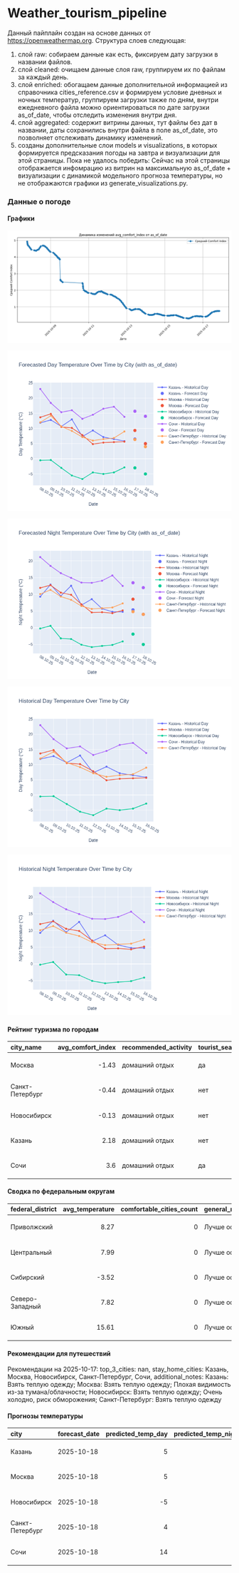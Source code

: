 # Weather_tourism_pipeline
Данный пайплайн создан на основе данных от https://openweathermap.org.
Структура слоев следующая:
  1) слой raw: 
  собираем данные как есть, фиксируем дату загрузки в названии файлов.
  2) слой cleaned:
  очищаем данные слоя raw, группируем их по файлам за каждый день.
  3) слой enriched:
  обогащаем данные дополнительной информацией из справочника cities_reference.csv и формируем условие дневных и ночных температур,
  группируем загрузки также по дням, внутри ежедневного файла можно ориентироваться по дате загрузки as_of_date, чтобы отследить изменения внутри дня.
  4) слой aggregated:
   содержит витрины данных, тут файлы без дат в названии, даты сохранились внутри файла в поле as_of_date, это позволняет отслеживать динамику изменений.
  6) созданы дополнительные слои models и visualizations, в которых формируется предсказания погоды на завтра и визуализации для этой страницы.
  Пока не удалось победить: Сейчас на этой страницы отображается инфомрацию из витрин на максимальную as_of_date + визуализации с динамикой модельного прогноза температуры, 
  но не отображаются графики из generate_visualizations.py.
<!-- WEATHER DATA START -->
### Данные о погоде

#### Графики
![Comfort Index Trend](data/visualizations/comfort_index_trend.png)

![Forecasted Day Temperature](data/visualizations/forecasted_day_temperature.png)

![Forecasted Night Temperature](data/visualizations/forecasted_night_temperature.png)

![Historical Day Temperature](data/visualizations/historical_day_temperature.png)

![Historical Night Temperature](data/visualizations/historical_night_temperature.png)

#### Рейтинг туризма по городам
| city_name       |   avg_comfort_index | recommended_activity   | tourist_season_match   | tourism_season   | tour_recommendation       | as_of_date          |
|:----------------|--------------------:|:-----------------------|:-----------------------|:-----------------|:--------------------------|:--------------------|
| Москва          |               -1.43 | домашний отдых         | да                     | Круглогодично    | домашний отдых в сезон    | 2025-10-17 20:35:00 |
| Санкт-Петербург |               -0.44 | домашний отдых         | нет                    | Май-Сентябрь     | домашний отдых вне сезона | 2025-10-17 20:35:00 |
| Новосибирск     |               -0.13 | домашний отдых         | нет                    | Июнь-Август      | домашний отдых вне сезона | 2025-10-17 20:35:00 |
| Казань          |                2.18 | домашний отдых         | нет                    | Май-Сентябрь     | домашний отдых вне сезона | 2025-10-17 20:35:00 |
| Сочи            |                3.6  | домашний отдых         | да                     | Май-Октябрь      | домашний отдых в сезон    | 2025-10-17 20:35:00 |

#### Сводка по федеральным округам
| federal_district   |   avg_temperature |   comfortable_cities_count | general_recommendation   | as_of_date          |
|:-------------------|------------------:|---------------------------:|:-------------------------|:--------------------|
| Приволжский        |              8.27 |                          0 | Лучше остаться дома      | 2025-10-17 20:35:00 |
| Центральный        |              7.99 |                          0 | Лучше остаться дома      | 2025-10-17 20:35:00 |
| Сибирский          |             -3.52 |                          0 | Лучше остаться дома      | 2025-10-17 20:35:00 |
| Северо-Западный    |              7.82 |                          0 | Лучше остаться дома      | 2025-10-17 20:35:00 |
| Южный              |             15.61 |                          0 | Лучше остаться дома      | 2025-10-17 20:35:00 |

#### Рекомендации для путешествий
Рекомендации на 2025-10-17: top_3_cities: nan, stay_home_cities: Казань, Москва, Новосибирск, Санкт-Петербург, Сочи, additional_notes: Казань: Взять теплую одежду; Москва: Взять теплую одежду; Плохая видимость из-за тумана/облачности; Новосибирск: Взять теплую одежду; Очень холодно, риск обморожения; Санкт-Петербург: Взять теплую одежду

#### Прогнозы температуры
| city            | forecast_date   |   predicted_temp_day |   predicted_temp_night | model_type       | as_of_date          |
|:----------------|:----------------|---------------------:|-----------------------:|:-----------------|:--------------------|
| Казань          | 2025-10-18      |                    5 |                      4 | LinearRegression | 2025-10-17 20:35:47 |
| Москва          | 2025-10-18      |                    5 |                      4 | LinearRegression | 2025-10-17 20:35:47 |
| Новосибирск     | 2025-10-18      |                   -5 |                     -5 | LinearRegression | 2025-10-17 20:35:47 |
| Санкт-Петербург | 2025-10-18      |                    4 |                      4 | LinearRegression | 2025-10-17 20:35:47 |
| Сочи            | 2025-10-18      |                   14 |                     12 | LinearRegression | 2025-10-17 20:35:47 |


<!-- WEATHER DATA END -->
